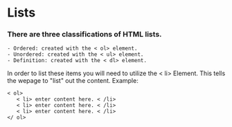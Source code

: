 # Lists 
### There are three classifications of HTML lists. 
    - Ordered: created with the < ol> element.   
    - Unordered: created with the < ul> element.  
    - Definition: created with the < dl> element.  
    
In order to list these items you will need to utilize the < li> Element. This tells the wepage to "list" out the content. 
  Example:
    
    < ol>
       < li> enter content here. < /li>
       < li> enter content here. < /li>
       < li> enter content here. < /li>
    </ ol>
